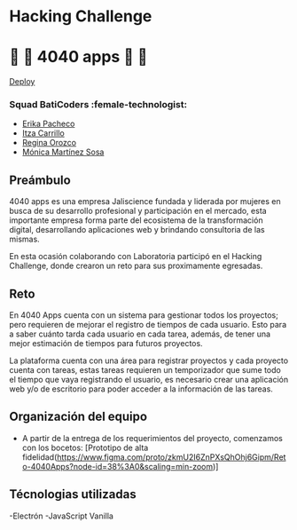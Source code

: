 # Hacking Challenge
# :yellow_heart: :blue_heart: 4040 apps  :yellow_heart: :blue_heart:


[Deploy](link       )

### Squad BatiCoders :female-technologist: 

- [Erika Pacheco](https://github.com/erika-nath) 
- [Itza Carrillo](https://github.com/ItzaCarrillo)
- [Regina Orozco](https://github.com/ReginaOrozco)
- [Mónica Martínez Sosa](https://github.com/MonicaMartz)

 
## Preámbulo

4040 apps es una empresa Jaliscience fundada y liderada por mujeres en busca de su desarrollo profesional y participación en el mercado, esta importante empresa forma parte del ecosistema de la transformación digital, desarrollando aplicaciones web y brindando consultoria de las mismas.

En esta ocasión colaborando con Laboratoria participó en el Hacking Challenge, donde crearon un reto para sus proximamente egresadas.

## Reto

En 4040 Apps cuenta con un sistema para gestionar todos los proyectos; pero requieren de mejorar el registro de tiempos de cada usuario. 
Esto para a saber cuánto tarda cada usuario en cada tarea, además, de tener una mejor estimación de tiempos para futuros proyectos.

La plataforma cuenta con una área para registrar proyectos y cada proyecto cuenta con tareas, estas tareas requieren un temporizador que sume todo el tiempo que vaya registrando el usuario, es necesario crear una aplicación web y/o de escritorio para poder acceder a la información de las tareas. 



## Organización del equipo 
- A partir de la entrega de los requerimientos del proyecto, comenzamos con los bocetos:
[Prototipo de alta fidelidad(https://www.figma.com/proto/zkmU2I6ZnPXsQhOhj6Gipm/Reto-4040Apps?node-id=38%3A0&scaling=min-zoom)]




## Técnologias utilizadas
-Electrón
-JavaScript Vanilla
	



 

